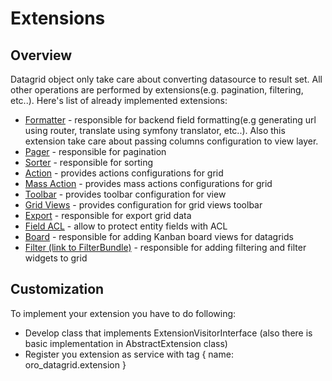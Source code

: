 Extensions
==========

Overview
--------

Datagrid object only take care about converting datasource to result set. All other operations are performed by extensions(e.g. pagination, filtering, etc..).
Here's list of already implemented extensions:

- [Formatter](extensions/formatter.md) - responsible for backend field formatting(e.g generating url using router, translate using symfony translator, etc..).
                                         Also this extension take care about passing columns configuration to view layer.
- [Pager](extensions/pager.md) - responsible for pagination
- [Sorter](extensions/sorter.md) - responsible for sorting
- [Action](extensions/action.md) - provides actions configurations for grid
- [Mass Action](extensions/mass_action.md) - provides mass actions configurations for grid
- [Toolbar](extensions/toolbar.md) - provides toolbar configuration for view
- [Grid Views](extensions/grid_views.md) - provides configuration for grid views toolbar
- [Export](extensions/export.md) - responsible for export grid data
- [Field ACL](extensions/field_acl.md) - allow to protect entity fields with ACL
- [Board](extensions/board.md) - responsible for adding Kanban board views for datagrids
- [Filter (link to FilterBundle)](http://github.com/orocrm/platform/blob/master/src/Oro/Bundle/FilterBundle/Resources/doc/reference/grid_extension.md) - responsible for adding filtering and filter widgets to grid

Customization
-------------

To implement your extension you have to do following:

 - Develop class that implements ExtensionVisitorInterface (also there is basic implementation in AbstractExtension class)
 - Register you extension as service with tag { name: oro_datagrid.extension }
